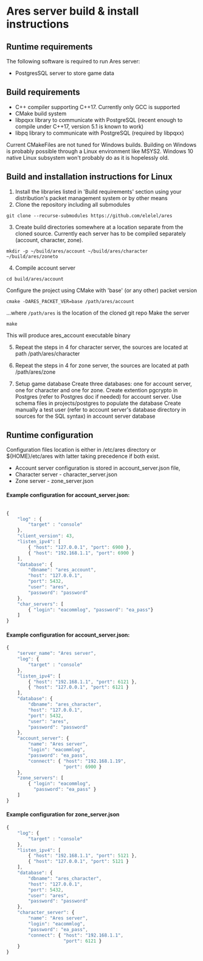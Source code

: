 # Ares server build & install instructions

## Runtime requirements

The following software is required to run Ares server:

- PostgresSQL server to store game data

## Build requirements

- C++ compiler supporting C++17. Currently only GCC is supported
- CMake build system
- libpqxx library to communicate with PostgreSQL (recent enough to compile under C++17,
version 5.1 is known to work)
- libpq library to communicate with PostgreSQL (required by libpqxx)

Current CMakeFiles are not tuned for Windows builds. Building on
Windows is probably possible through a Linux environment like MSYS2.
Windows 10 native Linux subsystem won't probably do as it is
hopelessly old.

## Build and installation instructions for Linux
1. Install the libraries listed in 'Build requirements' section
using your distribution's packet management system or by other means
2. Clone the repository including all submodules
```
git clone --recurse-submodules https://github.com/elelel/ares
```
3. Create build directories somewhere at a location separate from
the cloned source. Currently each server has to be compiled separately
(account, character, zone).

```
mkdir -p ~/build/ares/account ~/build/ares/character ~/build/ares/zoneto
```

4. Compile account server
```
cd build/ares/account
```
Configure the project using CMake with 'base' (or any other) packet version
```
cmake -DARES_PACKET_VER=base /path/ares/account
```
...where ```/path/ares``` is the location of the cloned git repo
Make the server
```
make
```
This will produce ares_account executable binary

5. Repeat the steps in 4 for character server, the sources are located
at path /path/ares/character

6. Repeat the steps in 4 for zone server, the sources are located
at path /path/ares/zone

7. Setup game database
Create three databases: one for account server, one for character and one for zone.
Create extention pgcrypto in Postgres (refer to Postgres doc if needed) for account server.
Use schema files in projects/postgres to populate the database
Create manually a test user (refer to account server's database directory in
sources for the SQL syntax) in account server database

## Runtime configuration

Configuration files location is either in /etc/ares directory or ${HOME}/etc/ares
with latter taking precedence if both exist.
- Account server configuration is stored in account_server.json file,
- Character server - character_server.json
- Zone server - zone_server.json

#### Example configuration for account_server.json:
```js

{
    "log" : {
        "target" : "console"
    },
    "client_version": 43,
    "listen_ipv4": [
        { "host": "127.0.0.1", "port": 6900 },
        { "host": "192.168.1.1", "port": 6900 }
    ],
    "database": {
        "dbname": "ares_account",
        "host": "127.0.0.1",
        "port": 5432,
        "user": "ares",
        "password": "password"
    },
    "char_servers": [
        { "login": "eacommlog", "password": "ea_pass"}
    ]
}
```

#### Example configuration for account_server.json:
```js
{
    "server_name": "Ares server",
    "log": {
        "target" : "console"
    },
    "listen_ipv4": [
        { "host": "192.168.1.1", "port": 6121 },
        { "host": "127.0.0.1", "port": 6121 }
    ],
    "database": {
        "dbname": "ares_character",
        "host": "127.0.0.1",
        "port": 5432,
        "user": "ares",
        "password": "password"
    },
    "account_server": {
        "name": "Ares server", 
        "login": "eacommlog",
        "password": "ea_pass",
        "connect": { "host": "192.168.1.19",
                     "port": 6900 }
    },
    "zone_servers": [
        { "login": "eacommlog",
          "password": "ea_pass" }
    ]
}

```

#### Example configuration for zone_server.json
```js
{
    "log": {
        "target" : "console"
    },
    "listen_ipv4": [
        { "host": "192.168.1.1", "port": 5121 },
        { "host": "127.0.0.1", "port": 5121 }
    ],
    "database": {
        "dbname": "ares_character",
        "host": "127.0.0.1",
        "port": 5432,
        "user": "ares",
        "password": "password"
    },
    "character_server": {
        "name": "Ares server", 
        "login": "eacommlog",
        "password": "ea_pass",
        "connect": { "host": "192.168.1.1",
                     "port": 6121 }
    }
}

```
